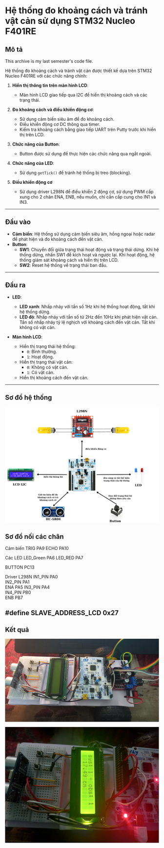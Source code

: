 # Hệ thống đo khoảng cách và tránh vật cản sử dụng STM32 Nucleo F401RE

## Mô tả

This archive is my last semester's code file.

Hệ thống đo khoảng cách và tránh vật cản được thiết kế dựa trên STM32 Nucleo F401RE với các chức năng chính:

1. **Hiển thị thông tin trên màn hình LCD**:
   - Màn hình LCD giao tiếp qua I2C để hiển thị khoảng cách và các trạng thái.
   
2. **Đo khoảng cách và điều khiển động cơ**:
   - Sử dụng cảm biến siêu âm để đo khoảng cách.
   - Điều khiển động cơ DC thông qua timer.
   - Kiểm tra khoảng cách bằng giao tiếp UART trên Putty trước khi hiển thị trên LCD.

3. **Chức năng của Button**:
   - Button được sử dụng để thực hiện các chức năng qua ngắt ngoài.

4. **Chức năng của LED**:
   - Sử dụng `getTick()` để tránh hệ thống bị treo (blocking).
5. **Điều khiển động cơ**
   - Sử dụng driver L298N để điều khiển 2 động cơ, sử dụng PWM cấp xung cho 2 chân ENA, ENB, nếu muốn, chỉ cần cấp cung cho IN1 và IN3.
---

## Đầu vào

- **Cảm biến**: Hệ thống sử dụng cảm biến siêu âm, hồng ngoại hoặc radar để phát hiện và đo khoảng cách đến vật cản.
- **Button**:
  - **SW1**: Chuyển đổi giữa trạng thái hoạt động và trạng thái dừng. Khi hệ thống dừng, nhấn SW1 để kích hoạt và ngược lại. Khi hoạt động, hệ thống giám sát khoảng cách và hiển thị trên LCD.
  - **SW2**: Reset hệ thống về trạng thái ban đầu.

---

## Đầu ra

- **LED**:
  - **LED xanh**: Nhấp nháy với tần số 1Hz khi hệ thống hoạt động, tắt khi hệ thống dừng.
  - **LED đỏ**: Nhấp nháy với tần số từ 2Hz đến 10Hz khi phát hiện vật cản. Tần số nhấp nháy tỷ lệ nghịch với khoảng cách đến vật cản. Tắt khi không có vật cản.

- **Màn hình LCD**:
  - Hiển thị trạng thái hệ thống:
    - `0`: Bình thường.
    - `1`: Hoạt động.
  - Hiển thị trạng thái vật cản:
    - `0`: Không có vật cản.
    - `1`: Có vật cản.
  - Hiển thị khoảng cách đến vật cản.

---

## Sơ đồ hệ thống

<p align="center">  
  <img src="overview.png" alt="Pin Connection Diagram" width="600"/>  
</p> 

## Sơ đồ nối các chân
Cảm biến
TRIG       PA9
ECHO       PA10

Các LED
LED_Green  PA6
LED_RED    PA7

BUTTON     PC13  

Driver L298N
IN1_PIN    PA0  
IN2_PIN    PA1  
ENA        PA5
IN3_PIN    PA4  
IN4_PIN    PB0  
ENB        PB7

#define SLAVE_ADDRESS_LCD 0x27
---

## Kết quả
<p align="center">  
  <img src="car_1.png" alt="Robot" width="600"/>  
</p> 

<p align="center">  
  <img src="lcd.jpg" alt="" width="600"/>  
</p> 
